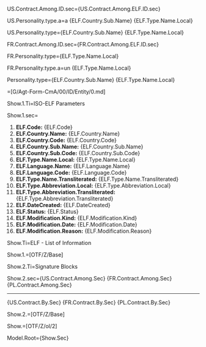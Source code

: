 US.Contract.Among.ID.sec={US.Contract.Among.ELF.ID.sec}

US.Personality.type.a=a {ELF.Country.Sub.Name} {ELF.Type.Name.Local}

US.Personality.type={ELF.Country.Sub.Name} {ELF.Type.Name.Local}

FR.Contract.Among.ID.sec={FR.Contract.Among.ELF.ID.sec}

FR.Personality.type={ELF.Type.Name.Local}

FR.Personality.type.a=un {ELF.Type.Name.Local}

Personality.type={ELF.Country.Sub.Name} {ELF.Type.Name.Local}

=[G/Agt-Form-CmA/00/ID/Entity/0.md]

Show.1.Ti=ISO-ELF Parameters

Show.1.sec=<ol><li><b>ELF.Code:</b> {ELF.Code}</li><li><b>ELF.Country.Name:</b> {ELF.Country.Name}</li><li><b>ELF.Country.Code:</b> {ELF.Country.Code}</li><li><b>ELF.Country.Sub.Name:</b> {ELF.Country.Sub.Name}</li><li><b>ELF.Country.Sub.Code:</b> {ELF.Country.Sub.Code}</li><li><b>ELF.Type.Name.Local:</b> {ELF.Type.Name.Local}</li><li><b>ELF.Language.Name:</b> {ELF.Language.Name}</li><li><b>ELF.Language.Code:</b> {ELF.Language.Code}</li><li><b>ELF.Type.Name.Transliterated:</b> {ELF.Type.Name.Transliterated}</li><li><b>ELF.Type.Abbreviation.Local:</b> {ELF.Type.Abbreviation.Local}</li><li><b>ELF.Type.Abbreviation.Transliterated:</b> {ELF.Type.Abbreviation.Transliterated}</li><li><b>ELF.DateCreated:</b> {ELF.DateCreated}</li><li><b>ELF.Status:</b> {ELF.Status}</li><li><b>ELF.Modification.Kind:</b> {ELF.Modification.Kind}</li><li><b>ELF.Modification.Date:</b> {ELF.Modification.Date}</li><li><b>ELF.Modification.Reason:</b> {ELF.Modification.Reason}</li></ol>

Show.Ti=ELF - List of Information

Show.1.=[OTF/Z/Base]

Show.2.Ti=Signature Blocks

Show.2.sec={US.Contract.Among.Sec}  {FR.Contract.Among.Sec} {PL.Contract.Among.Sec}  <hr>{US.Contract.By.Sec}   {FR.Contract.By.Sec} {PL.Contract.By.Sec}

Show.2.=[OTF/Z/Base]

Show.=[OTF/Z/ol/2]

Model.Root={Show.Sec}